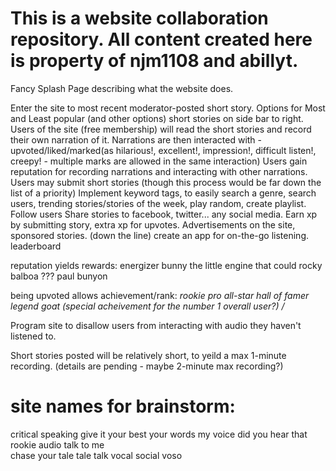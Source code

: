 # This is a website collaboration repository. All content created here is property of njm1108 and abillyt. 

Fancy Splash Page describing what the website does. 

Enter the site to most recent moderator-posted short story. Options for Most and Least popular (and other options) short stories on side bar to right. 
Users of the site (free membership) will read the short stories and record their own narration of it. 
Narrations are then interacted with - upvoted/liked/marked(as hilarious!, excellent!, impression!, difficult listen!, creepy! - multiple marks are allowed in the same interaction)
Users gain reputation for recording narrations and interacting with other narrations. 
Users may submit short stories (though this process would be far down the list of a priority)
Implement keyword tags, to easily search a genre, search users, trending stories/stories of the week, play random, create playlist.
Follow users
Share stories to facebook, twitter... any social media.
Earn xp by submitting story, extra xp for upvotes.
Advertisements on the site, sponsored stories.
(down the line) create an app for on-the-go listening.
leaderboard

reputation yields rewards:
energizer bunny
the little engine that could
rocky balboa
???
paul bunyon


being upvoted allows achievement/rank: 
*rookie
pro
all-star
hall of famer
legend
goat (special acheivement for the number 1 overall user?)
/*

Program site to disallow users from interacting with audio they haven't listened to. 

Short stories posted will be relatively short, to yeild a max 1-minute recording. (details are pending - maybe 2-minute max recording?)

# site names for brainstorm: 
critical speaking
give it your best
your words my voice
did you hear that
rookie audio
talk to me    
chase your tale
tale talk
vocal social
voso

